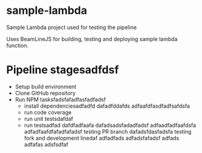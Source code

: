 # sample-lambda
Sample Lambda project used for testing the pipeline

Uses BeamLineJS for building, testing and deploying sample lambda function.

# Pipeline stagesadfdsf
* Setup build environment
* Clone GitHub repository
* Run NPM tasksfadsfafadfasfadfadsf
  * install dependenciesadfadfd
  dafadfddafds
  adfaafdfasdfadfsafdsfa
  * run code coverage
  * run unit testsdafdaf
  * run testsadfad
dafdfadfaafa
dafadsadsfadadfadsf
adfaadfadfaafdsfa
adfadfaafdfafadfafadsf
testing PR branch
dafadsfdasfadsfa
testing fork and development linedaf
adfadfads
adfadsfafadsf
adfads
adfafas
adsfsdfaf
